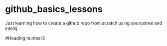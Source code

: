 # github_basics_lessons
Just learning how to create a github repo from scratch using sourcetree and intellij

#Heading number2